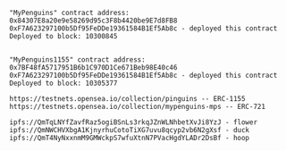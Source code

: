     "MyPenguins" contract address: 0x84307E8a20e9e58269d95c3F8b4420be9E7d8FB8
    0xF7A623297100b5Df95FeDDe19361584B1Ef5Ab8c - deployed this contract
    Deployed to block: 10300845

    
    "MyPenguins1155" contract address: 0x7BF48fA5717951B6b1C970D1Ce671Beb98E40c46
    0xF7A623297100b5Df95FeDDe19361584B1Ef5Ab8c - deployed this contract
    Deployed to block: 10305377

    https://testnets.opensea.io/collection/pinguins -- ERC-1155
    https://testnets.opensea.io/collection/mypenguins-mps -- ERC-721

    ipfs://QmTqLNYfZavfRaz5ogiBSnLs3rkqJZnWLNhbetXvJi8YzJ - flower
    ipfs://QmNWCHVXbgA1KjnyrhuCotoTiXG7uvu8qcyp2vb6N2gXsf - duck
    ipfs://QmT4NyNxxnmM9GMWckpS7wfuXtnN7PVacHgdYLADr2DsBf - hoop